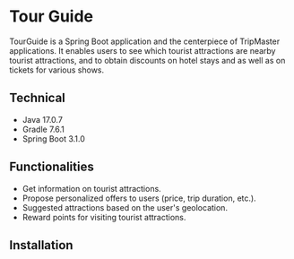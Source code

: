# Tour Guide
TourGuide is a Spring Boot application and the centerpiece of TripMaster applications.
It enables users to see which tourist attractions are nearby tourist attractions,
and to obtain discounts on hotel stays and as well as on tickets for various shows.

## Technical
- Java 17.0.7
- Gradle 7.6.1
- Spring Boot 3.1.0

## Functionalities
- Get information on tourist attractions.
- Propose personalized offers to users (price, trip duration, etc.).
- Suggested attractions based on the user's geolocation.
- Reward points for visiting tourist attractions.

## Installation
